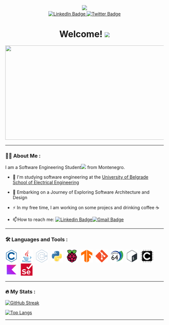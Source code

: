 

<div id="header" align="center">
  <img src="https://media1.giphy.com/media/v1.Y2lkPTc5MGI3NjExMzBtMnF4MTVqZWU2Zm9manV4bG5zcHZmYmxwam9semc4ejg4aWdpeSZlcD12MV9pbnRlcm5hbF9naWZfYnlfaWQmY3Q9Zw/ch7xUuFIoRcGoeA27N/giphy.gif" width="100"/>
  <div id="badges">
    <a href="https://www.linkedin.com/in/kostavukicevic/">
      <img src="https://img.shields.io/badge/LinkedIn-blue?style=for-the-badge&logo=linkedin&logoColor=white" alt="LinkedIn Badge"/>
    </a>
   <!-- <a href="https://www.youtube.com/@stcksmsh">
      <img src="https://img.shields.io/badge/YouTube-red?style=for-the-badge&logo=youtube&logoColor=white" alt="Youtube Badge"/>
    </a> -->
    <a href="https://twitter.com/stcksmsh">
      <img src="https://img.shields.io/badge/Twitter-blue?style=for-the-badge&logo=twitter&logoColor=white" alt="Twitter Badge"/>
    </a>
  </div>
  <!--<img src="https://komarev.com/ghpvc/?username=stcksmsh&style=flat-square&color=blue" alt=""/>-->
  <h1>
    Welcome!
    <img src="https://media.giphy.com/media/hvRJCLFzcasrR4ia7z/giphy.gif" width="30px"/>
  </h1>
</div>
<div align="center">
  <img src="https://media4.giphy.com/media/v1.Y2lkPTc5MGI3NjExNmczcGxkc203eWl0ODEwM282NWgzMjQxbmIzNGZwMjJzbmtsaHdxMyZlcD12MV9pbnRlcm5hbF9naWZfYnlfaWQmY3Q9Zw/V4NSR1NG2p0KeJJyr5/giphy.gif" width="600" height="300"/>
</div>

---

### :man_technologist: About Me :
I am a Software Engineering Student<img src="https://media.giphy.com/media/WUlplcMpOCEmTGBtBW/giphy.gif" width="30"> from Montenegro.
- :school: I'm studying software engineering at the [University of Belgrade School of Electrical Engineering ](https://www.etf.bg.ac.rs/en)

- :rocket: Embarking on a Journey of Exploring Software Architecture and Design

- :zap: In my free time, I am working on some projecs and drinking coffee :coffee:

- :mailbox:How to reach me: [![Linkedin Badge](https://img.shields.io/badge/-Kosta_Vukicevic-blue?style=flat&logo=Linkedin&logoColor=white)](https://www.linkedin.com/in/kostavukicevic/)[![Gmail Badge](https://img.shields.io/badge/-stcksmsh@gmail.com-white?style=flat&logo=Gmail&logoColor=red)](mailto:stcksmsh@gmail.com)

---

### :hammer_and_wrench: Languages and Tools :
<div>
  <img src="https://github.com/devicons/devicon/blob/master/icons/c/c-line.svg" title="C" alt="C" width="40" height="40"/>&nbsp;
  <img src="https://github.com/devicons/devicon/blob/master/icons/java/java-original.svg" title="Java" alt="Java" width="40" height="40"/>&nbsp;
  <img src="https://github.com/devicons/devicon/blob/master/icons/cplusplus/cplusplus-line.svg" title="C++" alt="C++" width="40" height="40"/>&nbsp;
  <img src="https://github.com/devicons/devicon/blob/master/icons/python/python-original.svg" title="Python" alt="Python" width="40" height="40"/>&nbsp;
  <img src="https://github.com/devicons/devicon/blob/master/icons/raspberrypi/raspberrypi-original.svg" title="Raspberry PI" alt="Raspberry PI" width="40" height="40"/>&nbsp;
  <img src="https://github.com/devicons/devicon/blob/master/icons/tensorflow/tensorflow-original.svg" title="Tensorflow" alt="Tensorflow" width="40" height="40"/>&nbsp;
  <img src="https://github.com/devicons/devicon/blob/master/icons/git/git-original.svg" title="Git" **alt="Git" width="40" height="40"/>&nbsp;
  <img src="https://github.com/devicons/devicon/blob/master/icons/aarch64/aarch64-original.svg" title="AArch64" alt="AArch64" width="40" height="40"/>&nbsp;
  <img src="https://github.com/devicons/devicon/blob/master/icons/bash/bash-original.svg"  title="Bash" alt="Bash" width="40" height="40"/>&nbsp;
  <img src="https://github.com/devicons/devicon/blob/master/icons/embeddedc/embeddedc-original.svg" title="Embedded C" alt="Embedded C" width="40" height="40"/>&nbsp;
  <img src="https://github.com/devicons/devicon/blob/master/icons/kotlin/kotlin-original.svg" title="Kotlin" alt="Kotlin" width="40" height="40"/>&nbsp;
  <img src="https://github.com/devicons/devicon/blob/master/icons/selenium/selenium-original.svg" title="Selenium"  alt="Selenium" width="40" height="40"/>
</div>

---

### :fire: My Stats :
[![GitHub Streak](https://streak-stats.demolab.com?user=stcksmsh&theme=tokyonight&mode=weekly)](https://git.io/streak-stats)

[![Top Langs](https://github-readme-stats.vercel.app/api/top-langs/?username=stcksmsh&layout=compact&theme=tokyonight)](https://github.com/anuraghazra/github-readme-stats)

---

<!-- ### :writing_hand: Blog Posts : -->
<!-- BLOG-POST-LIST:START -->
<!-- BLOG-POST-LIST:END -->
